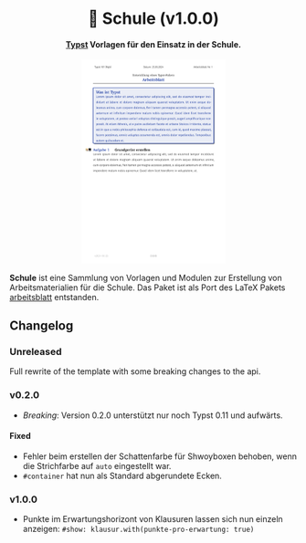 <h1 align="center">🏫 Schule (v1.0.0)</h1>
<h4 align="center"><a href="https://typst.app">Typst</a> Vorlagen für den Einsatz in der Schule.</h4>

<div align="center">
<img src="docs/examples/ab.png" width="50%">
</div>

**Schule** ist eine Sammlung von Vorlagen und Modulen zur Erstellung von Arbeitsmaterialien für die Schule. Das Paket ist als Port des LaTeX Pakets [arbeitsblatt](https://github.com/jneug/arbeitsblatt) entstanden.

## Changelog

### Unreleased

Full rewrite of the template with some breaking changes to the api.

### v0.2.0

- *Breaking*: Version 0.2.0 unterstützt nur noch Typst 0.11 und aufwärts.

#### Fixed
- Fehler beim erstellen der Schattenfarbe für Shwoyboxen behoben, wenn die Strichfarbe auf `auto` eingestellt war.
- `#container` hat nun als Standard abgerundete Ecken.

### v1.0.0

- Punkte im Erwartungshorizont von Klausuren lassen sich nun einzeln anzeigen: `#show: klausur.with(punkte-pro-erwartung: true)`
